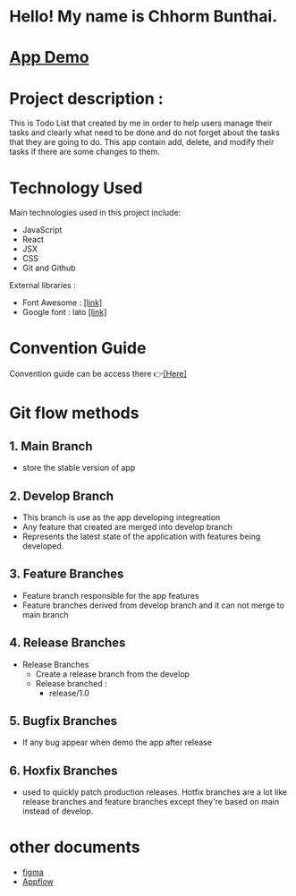 # Hello! My name is Chhorm Bunthai.


# [App Demo](https://bunthai-todo-list.vercel.app/)

# Project description :
This is Todo List that created by me in order to help users manage their tasks and clearly what need to be done and do not forget about the tasks that they are going to do. This app contain add, delete, and modify their tasks if there are some changes to them.

# Technology Used
Main technologies used in this project include:
- JavaScript
- React
- JSX
- CSS
- Git and Github

External libraries :
- Font Awesome : [[link]](https://fontawesome.com/v5/docs/web/use-with/react)
- Google font : lato [[link]](https://fonts.google.com/specimen/Lato?query=lato)

# Convention Guide

Convention guide can be access there 👉[[Here]](https://cumbersome-lift-045.notion.site/Convention-Guide-Todo-React-App-0d3ba67c6f864c7190b3c35af4ce2e1c?pvs=4)
# Git flow methods
## 1. Main Branch
- store the stable version of app
## 2. Develop Branch
- This branch is use as the app developing integreation
- Any feature that created are merged into develop branch
- Represents the latest state of the application with features being developed.
## 3. Feature Branches
- Feature branch responsible for the app features
- Feature branches derived from develop branch and it can not merge to main branch
## 4. Release Branches
- Release Branches 
    - Create a release branch from the develop
    - Release branched :
        - release/1.0
## 5. Bugfix Branches
- If any bug appear when demo the app after release
## 6. Hoxfix Branches
- used to quickly patch production releases. Hotfix branches are a lot like release branches and feature branches except they're based on main instead of develop.
# other documents
- [figma](https://www.figma.com/file/4rL8AKzi7I3nHVh1KbxfwY/Todo-App-'s-UI?type=design&node-id=0%3A1&mode=design&t=Apm9FaXf2UhJsEsR-1)
- [Appflow](https://drive.google.com/file/d/1GpFPb37-ttkhCWIDdGSLVcB4zrdYL9Bb/view?usp=sharing)
